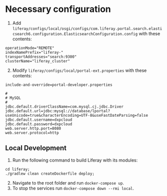 # Necessary configuration

1. Add
   `liferay/configs/local/osgi/configs/com.liferay.portal.search.elasticsearch6.configuration.ElasticsearchConfiguration.config`
   with these contents:

```
operationMode="REMOTE"
indexNamePrefix="liferay-"
transportAddresses="search:9300"
clusterName="liferay_cluster"
```

2. Modify `liferay/configs/local/portal-ext.properties` with these contents:

```
include-and-override=portal-developer.properties

#
# MySQL
#
jdbc.default.driverClassName=com.mysql.cj.jdbc.Driver
jdbc.default.url=jdbc:mysql://database/lportal?useUnicode=true&characterEncoding=UTF-8&useFastDateParsing=false
jdbc.default.username=dxpcloud
jdbc.default.password=dxpcloud
web.server.http.port=8080
web.server.protocol=http
```

## Local Development

1. Run the following command to build Liferay with its modules:

```
cd liferay;
./gradlew clean createDockerfile deploy;
```

2. Navigate to the root folder and run `docker-compose up`.
3. To stop the services run `docker-compose down --rmi local`.
